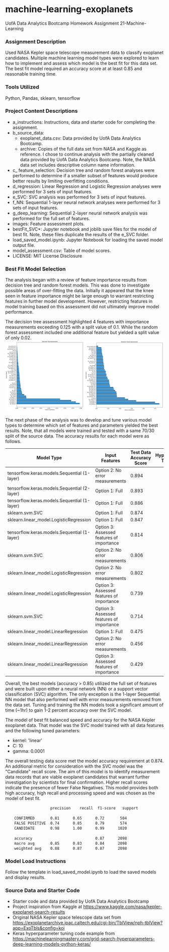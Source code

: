 # machine-learning-exoplanets
UofA Data Analytics Bootcamp Homework Assignment 21-Machine-Learning

### Assignment Description
Used NASA Kepler space telescope measurement data to classify exoplanet candidates.  Multiple machine learning model types were explored to learn how to implement and assess which model is the best fit for this data set.  The best fit model required an accuracy score at at least 0.85 and reasonable training time.

### Tools Utilized
Python, Pandas, sklearn, tensorflow

### Project Content Descriptions
* a_instructions: Instructions, data and starter code for completing the assignment.
* b_source_data:
    * exoplanet_data.csv: Data provided by UofA Data Analytics Bootcamp. 
    * archive: Copies of the full data set from NASA and Kaggle as reference. I chose to continue analysis with the partially cleaned data provided by UofA Data Analytics Bootcamp.  Note, the NASA data set includes descriptive column name information.
* c_ feature_selection: Decision tree and random forest analyses were performed to determine if a smaller subset of features would produce better results by limiting overfitting conditions.
* d_regression: Linear Regression and Logistic Regression analyses were performed for 3 sets of input features.
* e_SVC: SVC analysis was performed for 3 sets of input features.
* f_NN: Sequential 1-layer neural network analyses were performed for 3 sets of input features.
* g_deep_learning: Sequential 2-layer neural network analysis was performed for the full set of features.
* images: Feature assessment plots.
* bestFit_SVC*: Jupyter notebook and joblib save files for the model of best fit. Note, these files duplicate the results of the e_SVC folder. 
* load_saved_model.ipynb: Jupyter Notebook for loading the saved model output file.
* model_assessment.csv: Table of model scores.
* LICENSE: MIT License Disclosure

### Best Fit Model Selection
The analysis began with a review of feature importance results from decision tree and random forest models. This was done to investigate possible areas of over-fitting the data.  Initially it appeared that the knee seen in feature importance might be large enough to warrant restricting features in further model development. However, restricting features in model training based on this assessment did not ultimately improve model performance.    

The decision tree assessment highlighted 4 features with importance measurements exceeding 0.125 with a split value of 0.1. While the random forest assessment included one additional feature but yielded a split value of only 0.02.
![feature assessment](images/merged_assessment.png)

The next phase of the analysis was to develop and tune various model types to determine which set of features and parameters yielded the best results.  Note, that all models were trained and tested with a same 70/30 split of the source data.  The accuracy results for each model were as follows.

| Model Type | Input Features | Test Data Accuracy Score | Hyperparameter Tuning Speed |
|----------------|----------------|----------------|---------------:|
| tensorflow.keras.models.Sequential (1-layer) | Option 2: No error measurements | 0.894 | Slow |
| tensorflow.keras.models.Sequential (2-layer) | Option 1: Full | 0.893 | Slow |
| tensorflow.keras.models.Sequential (1-layer) | Option 1: Full | 0.886 | Slow |
| sklearn.svm.SVC  | Option 1: Full | 0.874 | Medium |
| sklearn.linear_model.LogisticRegression | Option 1: Full | 0.847 | Fast |
| tensorflow.keras.models.Sequential (1-layer) | Option 3: Assessed features of importance | 0.814 | Slow |
| sklearn.svm.SVC  | Option 2: No error measurements | 0.806 | Medium |
| sklearn.linear_model.LogisticRegression | Option 2: No error measurements | 0.802 | Fast |
| sklearn.linear_model.LogisticRegression | Option 3: Assessed features of importance | 0.739 | Fast |
| sklearn.svm.SVC  | Option 3: Assessed features of importance | 0.714 | Medium |
| sklearn.linear_model.LinearRegression | Option 1: Full | 0.475 | Fast |
| sklearn.linear_model.LinearRegression | Option 2: No error measurements | 0.456 | Fast |
| sklearn.linear_model.LinearRegression | Option 3: Assessed features of importance | 0.429 | Fast |

Overall, the best models (accuracy > 0.85) utilized the full set of features and were built upon either a neural network (NN) or a support vector classification (SVC) algorithm.  The only exception is the 1-layer Sequential NN model that also performed well with error measurements removed from the data set.  Tuning and training the NN models took a significant amount of time (~1hr) to gain 1-2 percent accuracy over the SVC model.


The model of best fit balanced speed and accuracy for the NASA Kepler exoplanet data.  That model was the SVC model trained with all data features and the following tuned parameters:
* kernel: 'linear'
* C: 10
* gamma: 0.0001

The overall testing data score met the model accuracy requirement at 0.874.  An additional metric for consideration with the SVC model was the "Candidate" recall score. The aim of this model is to identify measurement data records that are viable exoplanet candidates that warrant further investigation by scientists for final confirmation.  Higher recall scores indicate the presence of fewer False Negatives.  This model provides both high accuracy, high recall and processing speed and was chosen as the model of best fit.

                        precision    recall  f1-score   support

        CONFIRMED       0.81      0.65      0.72       504
        FALSE POSITIVE  0.74      0.85      0.79       574
        CANDIDATE       0.98      1.00      0.99      1020

        accuracy                            0.87      2098
        macro avg       0.85      0.83      0.84      2098
        weighted avg    0.88      0.87      0.87      2098

### Model Load Instructions
Follow the template in load_saved_model.ipynb to load the saved models and display results.

### Source Data and Starter Code
* Starter code and data provided by UofA Data Analytics Bootcamp
* Project inspiration from Kaggle at <a href="https://www.kaggle.com/nasa/kepler-exoplanet-search-results" target="_blank">https://www.kaggle.com/nasa/kepler-exoplanet-search-results</a>
* Original NASA Kepler space telescope data set from <a href="https://exoplanetarchive.ipac.caltech.edu/cgi-bin/TblView/nph-tblView?app=ExoTbls&config=koi" target="_blank">https://exoplanetarchive.ipac.caltech.edu/cgi-bin/TblView/nph-tblView?app=ExoTbls&config=koi</a>
* Keras hyperparameter tuning code example from <a href="https://machinelearningmastery.com/grid-search-hyperparameters-deep-learning-models-python-keras/" target="_blank">https://machinelearningmastery.com/grid-search-hyperparameters-deep-learning-models-python-keras/</a>
